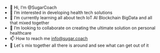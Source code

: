 - 👋 Hi, I’m @SugarCoach
- 👀 I’m interested in developing health tech solutions
- 🌱 I’m currently learning all about tech IoT AI Blockchain BigData and all that mixed together
- 💞️ I’m looking to collaborate on creating the ultimate solution on personal healthcare
- 📫 How to reach me info@sugar.coach
- 🍹 Let´s mix together all there is around and see what can get out of it
<!---
SugarCoach/SugarCoach is a ✨ special ✨ repository because its `README.md` (this file) appears on your GitHub profile.
You can click the Preview link to take a look at your changes.
--->
